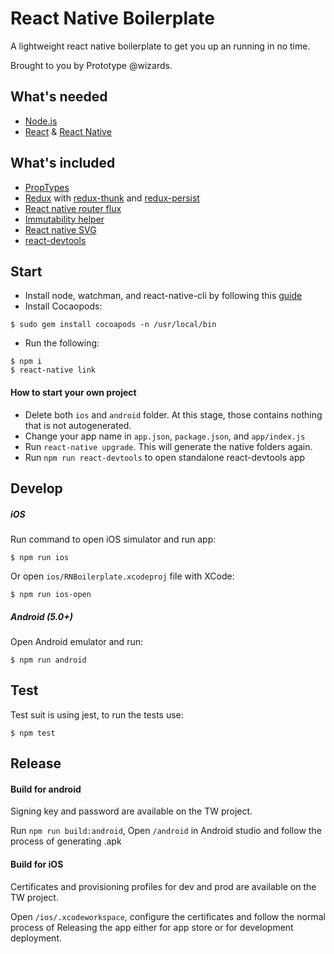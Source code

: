 # React Native Boilerplate

A lightweight react native boilerplate to get you up an running in no time.

Brought to you by Prototype @wizards.

## What's needed

* [Node.js](http://nodejs.org)
* [React](https://github.com/facebook/react) & [React Native](https://github.com/facebook/react-native)

## What's included

* [PropTypes](https://facebook.github.io/react/docs/typechecking-with-proptypes.html)
* [Redux](https://github.com/reactjs/redux) with [redux-thunk](https://github.com/gaearon/redux-thunk) and [redux-persist](https://github.com/rt2zz/redux-persist)
* [React native router flux](https://github.com/aksonov/react-native-router-flux)
* [Immutability helper](https://github.com/kolodny/immutability-helper)
* [React native SVG](https://github.com/react-native-community/react-native-svg)
* [react-devtools](https://github.com/facebook/react-devtools)

## Start

* Install node, watchman, and react-native-cli by following this [guide](https://facebook.github.io/react-native/docs/getting-started.html)
* Install Cocaopods:
```
$ sudo gem install cocoapods -n /usr/local/bin
```
* Run the following:
```
$ npm i
$ react-native link
```

#### How to start your own project

* Delete both `ios` and `android` folder. At this stage, those contains nothing that is not autogenerated.
* Change your app name in `app.json`, `package.json`, and `app/index.js`
* Run `react-native upgrade`. This will generate the native folders again.
* Run `npm run react-devtools` to open standalone react-devtools app

## Develop

##### iOS

Run command to open iOS simulator and run app:

```
$ npm run ios
```

Or open `ios/RNBoilerplate.xcodeproj` file with XCode:

```
$ npm run ios-open
```

##### Android (5.0+)

Open Android emulator and run:

```
$ npm run android
```


## Test
Test suit is using jest, to run the tests use:

```
$ npm test
```


## Release

#### Build for android

Signing key and password are available on the TW project.

Run `npm run build:android`, Open `/android` in Android studio and follow the process of generating .apk


#### Build for iOS

Certificates and provisioning profiles for dev and prod are available on the TW project.

Open `/ios/.xcodeworkspace`, configure the certificates and follow the normal process of Releasing the app either for app store or for development deployment.
